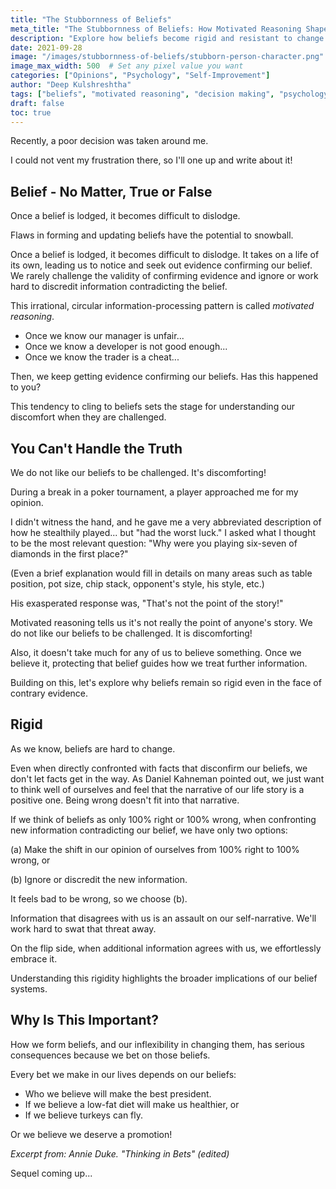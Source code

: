 ```yaml
---
title: "The Stubbornness of Beliefs"
meta_title: "The Stubbornness of Beliefs: How Motivated Reasoning Shapes Our Decisions | Psychology"
description: "Explore how beliefs become rigid and resistant to change through motivated reasoning. Learn why we cling to false beliefs and how this affects our decision-making process."
date: 2021-09-28
image: "/images/stubbornness-of-beliefs/stubborn-person-character.png"
image_max_width: 500  # Set any pixel value you want
categories: ["Opinions", "Psychology", "Self-Improvement"]
author: "Deep Kulshreshtha"
tags: ["beliefs", "motivated reasoning", "decision making", "psychology"]
draft: false
toc: true
---
```


Recently, a poor decision was taken around me.

I could not vent my frustration there, so I'll one up and write about it!

## Belief - No Matter, True or False

Once a belief is lodged, it becomes difficult to dislodge.

Flaws in forming and updating beliefs have the potential to snowball.

Once a belief is lodged, it becomes difficult to dislodge. It takes on a life of its own, leading us to notice and seek out evidence confirming our belief. We rarely challenge the validity of confirming evidence and ignore or work hard to discredit information contradicting the belief.

This irrational, circular information-processing pattern is called *motivated reasoning*.

- Once we know our manager is unfair...
- Once we know a developer is not good enough...
- Once we know the trader is a cheat...

Then, we keep getting evidence confirming our beliefs. Has this happened to you?

This tendency to cling to beliefs sets the stage for understanding our discomfort when they are challenged.

## You Can't Handle the Truth

We do not like our beliefs to be challenged. It's discomforting!

During a break in a poker tournament, a player approached me for my opinion.

I didn't witness the hand, and he gave me a very abbreviated description of how he stealthily played... but "had the worst luck." I asked what I thought to be the most relevant question: "Why were you playing six-seven of diamonds in the first place?"

(Even a brief explanation would fill in details on many areas such as table position, pot size, chip stack, opponent's style, his style, etc.)

His exasperated response was, "That's not the point of the story!"

Motivated reasoning tells us it's not really the point of anyone's story. We do not like our beliefs to be challenged. It is discomforting!

Also, it doesn't take much for any of us to believe something. Once we believe it, protecting that belief guides how we treat further information.

Building on this, let's explore why beliefs remain so rigid even in the face of contrary evidence.

## Rigid

As we know, beliefs are hard to change.

Even when directly confronted with facts that disconfirm our beliefs, we don't let facts get in the way. As Daniel Kahneman pointed out, we just want to think well of ourselves and feel that the narrative of our life story is a positive one. Being wrong doesn't fit into that narrative.

If we think of beliefs as only 100% right or 100% wrong, when confronting new information contradicting our belief, we have only two options:

(a) Make the shift in our opinion of ourselves from 100% right to 100% wrong, or

(b) Ignore or discredit the new information.

It feels bad to be wrong, so we choose (b).

Information that disagrees with us is an assault on our self-narrative. We'll work hard to swat that threat away.

On the flip side, when additional information agrees with us, we effortlessly embrace it.

Understanding this rigidity highlights the broader implications of our belief systems.

## Why Is This Important?

How we form beliefs, and our inflexibility in changing them, has serious consequences because we bet on those beliefs.

Every bet we make in our lives depends on our beliefs:

- Who we believe will make the best president.
- If we believe a low-fat diet will make us healthier, or
- If we believe turkeys can fly.

Or we believe we deserve a promotion!

*Excerpt from: Annie Duke. "Thinking in Bets" (edited)*

Sequel coming up...

